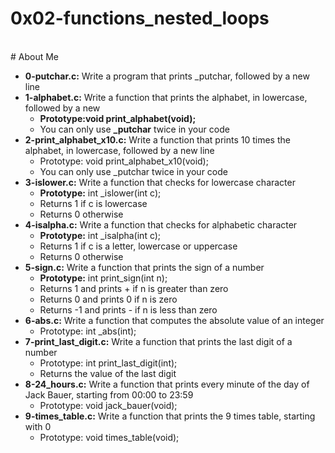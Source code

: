 # 0x02-functions_nested_loops
<br>
# About Me
<br>

- **0-putchar.c:** Write a program that prints _putchar, followed by a new line
- **1-alphabet.c:** Write a function that prints the alphabet, in lowercase, followed by a new
	- **Prototype:void print_alphabet(void);**
	- You can only use **_putchar** twice in your code
- **2-print_alphabet_x10.c:** Write a function that prints 10 times the alphabet, in lowercase, followed by a new line
	- Prototype: void print_alphabet_x10(void);
	- You can only use _putchar twice in your code
- **3-islower.c:** Write a function that checks for lowercase character
	- **Prototype:** int _islower(int c);
	- Returns 1 if c is lowercase
	- Returns 0 otherwise
- **4-isalpha.c:** Write a function that checks for alphabetic character
	- **Prototype:** int _isalpha(int c);
	- Returns 1 if c is a letter, lowercase or uppercase
	- Returns 0 otherwise
- **5-sign.c:** Write a function that prints the sign of a number
	- **Prototype:** int print_sign(int n);
	- Returns 1 and prints + if n is greater than zero
	- Returns 0 and prints 0 if n is zero
	- Returns -1 and prints - if n is less than zero
- **6-abs.c:** Write a function that computes the absolute value of an integer
	- Prototype: int _abs(int);
- **7-print_last_digit.c:** Write a function that prints the last digit of a number
	- Prototype: int print_last_digit(int);
	- Returns the value of the last digit
- **8-24_hours.c:** Write a function that prints every minute of the day of Jack Bauer, starting from 00:00 to 23:59
	- Prototype: void jack_bauer(void);
- **9-times_table.c:** Write a function that prints the 9 times table, starting with 0
	- Prototype: void times_table(void);
